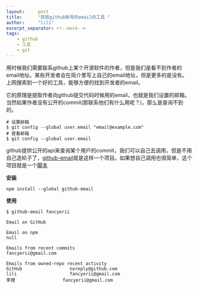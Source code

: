 ```yaml
---
layout:     post
title:      "获取github账号的email的工具 "
author:     "lili"
excerpt_separator: <!--more-->
tags:
    - github
    - 工具
    - git
---
```



用时候我们需要联系github上某个开源软件的作者，但是我们是看不到作者的email地址。某些开发者会在简介里写上自己的email地址，但是更多的是没有。上网搜索到一个好的工具，能够方便的找到开发者的email。

<!--more-->

它的原理是提取作者向github提交代码时候用的email，也就是我们设置的邮箱。当然如果作者没有公开的commit(那联系他们有什么用呢？)，那么是查询不到的。
```
# 设置邮箱
$ git config --global user.email "email@example.com"
# 查看邮箱
$ git config --global user.email
```

github提供公开的api来查询某个用户的commit，我们可以自己去调用，但是不用自己造轮子了，[github-email](https://github.com/paulirish/github-email)就是这样一个项目。如果想自己调用也很简单，这个项目就是一个[脚本](https://github.com/paulirish/github-email/blob/master/github-email.sh)

**安装**
```
npm install --global github-email
```

**使用**

```
$ github-email fancyerii

Email on GitHub

Email on npm
null

Emails from recent commits
fancyerii@gmail.com

Emails from owned-repo recent activity
GitHub				    noreply@github.com
lili				    fancyerii@gmail.com
李理				    fancyerii@gmail.com
```
